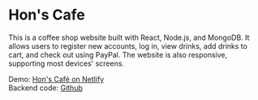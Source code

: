 # Hon's Cafe

This is a coffee shop website built with React, Node.js, and MongoDB. It allows users to register new accounts, log in, view drinks, add drinks to cart, and check out using PayPal. The website is also responsive, supporting most devices' screens.

Demo: [Hon's Café on Netlify](https://hons-cafe.netlify.app/)  
Backend code: [Github](https://github.com/lqdquangdinh/hons-cafe-backend)

